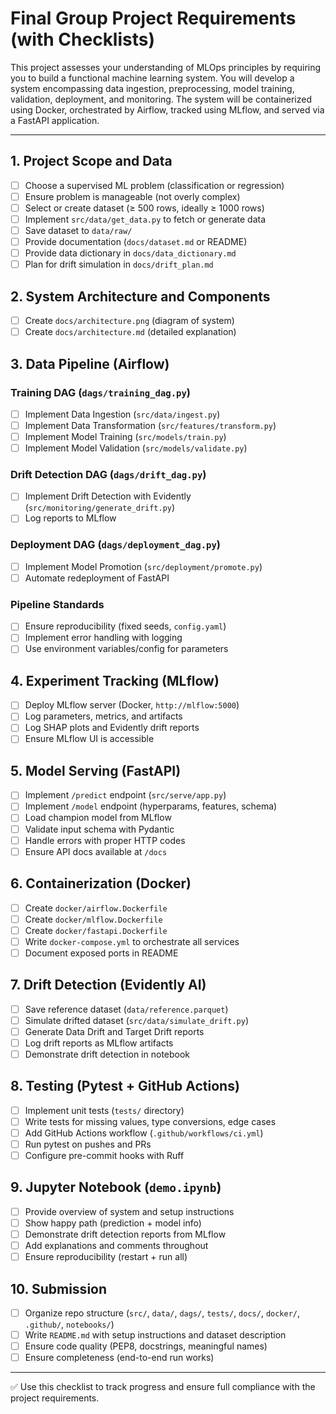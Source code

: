# Final Group Project Requirements (with Checklists)

This project assesses your understanding of MLOps principles by requiring you to build a functional machine
learning system. You will develop a system encompassing data ingestion, preprocessing, model training,
validation, deployment, and monitoring. The system will be containerized using Docker, orchestrated by
Airflow, tracked using MLflow, and served via a FastAPI application.

---

## 1. Project Scope and Data
- [ ] Choose a supervised ML problem (classification or regression)
- [ ] Ensure problem is manageable (not overly complex)
- [ ] Select or create dataset (≥ 500 rows, ideally ≥ 1000 rows)
- [ ] Implement `src/data/get_data.py` to fetch or generate data
- [ ] Save dataset to `data/raw/`
- [ ] Provide documentation (`docs/dataset.md` or README)
- [ ] Provide data dictionary in `docs/data_dictionary.md`
- [ ] Plan for drift simulation in `docs/drift_plan.md`

## 2. System Architecture and Components
- [ ] Create `docs/architecture.png` (diagram of system)
- [ ] Create `docs/architecture.md` (detailed explanation)

## 3. Data Pipeline (Airflow)
### Training DAG (`dags/training_dag.py`)
- [ ] Implement Data Ingestion (`src/data/ingest.py`)
- [ ] Implement Data Transformation (`src/features/transform.py`)
- [ ] Implement Model Training (`src/models/train.py`)
- [ ] Implement Model Validation (`src/models/validate.py`)

### Drift Detection DAG (`dags/drift_dag.py`)
- [ ] Implement Drift Detection with Evidently (`src/monitoring/generate_drift.py`)
- [ ] Log reports to MLflow

### Deployment DAG (`dags/deployment_dag.py`)
- [ ] Implement Model Promotion (`src/deployment/promote.py`)
- [ ] Automate redeployment of FastAPI

### Pipeline Standards
- [ ] Ensure reproducibility (fixed seeds, `config.yaml`)
- [ ] Implement error handling with logging
- [ ] Use environment variables/config for parameters

## 4. Experiment Tracking (MLflow)
- [ ] Deploy MLflow server (Docker, `http://mlflow:5000`)
- [ ] Log parameters, metrics, and artifacts
- [ ] Log SHAP plots and Evidently drift reports
- [ ] Ensure MLflow UI is accessible

## 5. Model Serving (FastAPI)
- [ ] Implement `/predict` endpoint (`src/serve/app.py`)
- [ ] Implement `/model` endpoint (hyperparams, features, schema)
- [ ] Load champion model from MLflow
- [ ] Validate input schema with Pydantic
- [ ] Handle errors with proper HTTP codes
- [ ] Ensure API docs available at `/docs`

## 6. Containerization (Docker)
- [ ] Create `docker/airflow.Dockerfile`
- [ ] Create `docker/mlflow.Dockerfile`
- [ ] Create `docker/fastapi.Dockerfile`
- [ ] Write `docker-compose.yml` to orchestrate all services
- [ ] Document exposed ports in README

## 7. Drift Detection (Evidently AI)
- [ ] Save reference dataset (`data/reference.parquet`)
- [ ] Simulate drifted dataset (`src/data/simulate_drift.py`)
- [ ] Generate Data Drift and Target Drift reports
- [ ] Log drift reports as MLflow artifacts
- [ ] Demonstrate drift detection in notebook

## 8. Testing (Pytest + GitHub Actions)
- [ ] Implement unit tests (`tests/` directory)
- [ ] Write tests for missing values, type conversions, edge cases
- [ ] Add GitHub Actions workflow (`.github/workflows/ci.yml`)
- [ ] Run pytest on pushes and PRs
- [ ] Configure pre-commit hooks with Ruff

## 9. Jupyter Notebook (`demo.ipynb`)
- [ ] Provide overview of system and setup instructions
- [ ] Show happy path (prediction + model info)
- [ ] Demonstrate drift detection reports from MLflow
- [ ] Add explanations and comments throughout
- [ ] Ensure reproducibility (restart + run all)

## 10. Submission
- [ ] Organize repo structure (`src/`, `data/`, `dags/`, `tests/`, `docs/`, `docker/`, `.github/`, `notebooks/`)
- [ ] Write `README.md` with setup instructions and dataset description
- [ ] Ensure code quality (PEP8, docstrings, meaningful names)
- [ ] Ensure completeness (end-to-end run works)

---

✅ Use this checklist to track progress and ensure full compliance with the project requirements.
